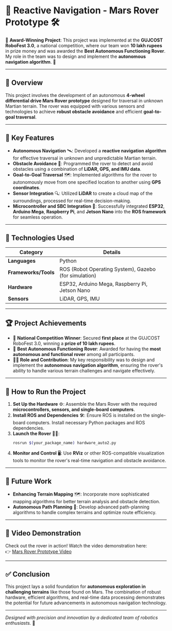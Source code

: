 # 🚀 Reactive Navigation - Mars Rover Prototype 🛠️

🎉 **Award-Winning Project**: This project was implemented at the **GUJCOST RoboFest 3.0**, a national competition, where our team won **10 lakh rupees** in prize money and was awarded the **Best Autonomous Functioning Rover**. My role in the team was to design and implement the **autonomous navigation algorithm**. 🌟

---

## 🌌 Overview

This project involves the development of an autonomous **4-wheel differential drive Mars Rover prototype** designed for traversal in unknown Martian terrain. The rover was equipped with various sensors and technologies to achieve **robust obstacle avoidance** and efficient **goal-to-goal traversal**.

---

## 🌟 Key Features

- **Autonomous Navigation** 🛰️: Developed a **reactive navigation algorithm** for effective traversal in unknown and unpredictable Martian terrain.
- **Obstacle Avoidance** 🚧: Programmed the rover to detect and avoid obstacles using a combination of **LiDAR, GPS, and IMU data**.
- **Goal-to-Goal Traversal** 🗺️: Implemented algorithms for the rover to autonomously move from one specified location to another using **GPS coordinates**.
- **Sensor Integration** 🔍: Utilized **LiDAR** to create a cloud map of the surroundings, processed for real-time decision-making.
- **Microcontroller and SBC Integration** 🔧: Successfully integrated **ESP32**, **Arduino Mega**, **Raspberry Pi**, and **Jetson Nano** into the **ROS framework** for seamless operation.

---

## 🧰 Technologies Used

| **Category**       | **Details**                                       |
| ------------------- | ------------------------------------------------- |
| **Languages**       | Python                                           |
| **Frameworks/Tools**| ROS (Robot Operating System), Gazebo (for simulation) |
| **Hardware**        | ESP32, Arduino Mega, Raspberry Pi, Jetson Nano   |
| **Sensors**         | LiDAR, GPS, IMU                                  |

---

## 🏆 Project Achievements

- 🥇 **National Competition Winner**: Secured **first place** at the GUJCOST RoboFest 3.0, winning a **prize of 10 lakh rupees**.
- 🏅 **Best Autonomous Functioning Rover**: Awarded for having the **most autonomous and functional rover** among all participants.
- 👨‍💻 **Role and Contribution**: My key responsibility was to design and implement the **autonomous navigation algorithm**, ensuring the rover's ability to handle various terrain challenges and navigate effectively.

---

## 🚀 How to Run the Project

1. **Set Up the Hardware** ⚙️: Assemble the Mars Rover with the required **microcontrollers, sensors, and single-board computers**.
2. **Install ROS and Dependencies** 🛠️: Ensure ROS is installed on the single-board computers. Install necessary Python packages and ROS dependencies.
3. **Launch the Rover** 🏃‍♂️:
   ```bash
   rosrun $(your_package_name) hardware_auto2.py
   ```
4. **Monitor and Control** 🖥️: Use **RViz** or other ROS-compatible visualization tools to monitor the rover's real-time navigation and obstacle avoidance.

---

## 🔮 Future Work

- **Enhancing Terrain Mapping** 🗺️: Incorporate more sophisticated mapping algorithms for better terrain analysis and obstacle detection.
- **Autonomous Path Planning** 🤖: Develop advanced path-planning algorithms to handle complex terrains and optimize route efficiency.

---

## 🎥 Video Demonstration

Check out the rover in action! Watch the video demonstration here:  
👉 [Mars Rover Prototype Video](your_video_file_link_here)

---

## ✅ Conclusion

This project lays a solid foundation for **autonomous exploration in challenging terrains** like those found on Mars. The combination of robust hardware, efficient algorithms, and real-time data processing demonstrates the potential for future advancements in autonomous navigation technology.

---

*Designed with precision and innovation by a dedicated team of robotics enthusiasts.* 🚀


